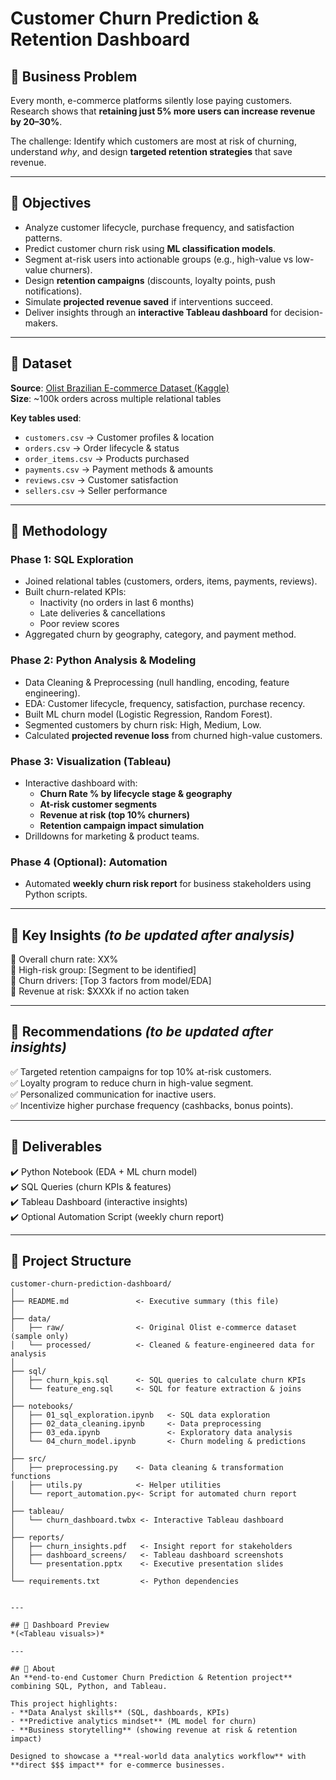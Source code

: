 # Customer Churn Prediction & Retention Dashboard  

## 🔹 Business Problem  
Every month, e-commerce platforms silently lose paying customers. Research shows that **retaining just 5% more users can increase revenue by 20–30%**.  

The challenge: Identify which customers are most at risk of churning, understand *why*, and design **targeted retention strategies** that save revenue.  

---

## 🔹 Objectives  
- Analyze customer lifecycle, purchase frequency, and satisfaction patterns.  
- Predict customer churn risk using **ML classification models**.  
- Segment at-risk users into actionable groups (e.g., high-value vs low-value churners).  
- Design **retention campaigns** (discounts, loyalty points, push notifications).  
- Simulate **projected revenue saved** if interventions succeed.  
- Deliver insights through an **interactive Tableau dashboard** for decision-makers.  

---

## 🔹 Dataset  
**Source**: [Olist Brazilian E-commerce Dataset (Kaggle)](https://www.kaggle.com/datasets/olistbr/brazilian-ecommerce)  
**Size**: ~100k orders across multiple relational tables  

**Key tables used**:  
- `customers.csv` → Customer profiles & location  
- `orders.csv` → Order lifecycle & status  
- `order_items.csv` → Products purchased  
- `payments.csv` → Payment methods & amounts  
- `reviews.csv` → Customer satisfaction  
- `sellers.csv` → Seller performance  

---

## 🔹 Methodology  

### Phase 1: SQL Exploration  
- Joined relational tables (customers, orders, items, payments, reviews).  
- Built churn-related KPIs:  
  - Inactivity (no orders in last 6 months)  
  - Late deliveries & cancellations  
  - Poor review scores  
- Aggregated churn by geography, category, and payment method.  

### Phase 2: Python Analysis & Modeling  
- Data Cleaning & Preprocessing (null handling, encoding, feature engineering).  
- EDA: Customer lifecycle, frequency, satisfaction, purchase recency.  
- Built ML churn model (Logistic Regression, Random Forest).  
- Segmented customers by churn risk: High, Medium, Low.  
- Calculated **projected revenue loss** from churned high-value customers.  

### Phase 3: Visualization (Tableau)  
- Interactive dashboard with:  
  - **Churn Rate % by lifecycle stage & geography**  
  - **At-risk customer segments**  
  - **Revenue at risk (top 10% churners)**  
  - **Retention campaign impact simulation**  
- Drilldowns for marketing & product teams.  

### Phase 4 (Optional): Automation  
- Automated **weekly churn risk report** for business stakeholders using Python scripts.  

---

## 🔹 Key Insights *(to be updated after analysis)*  
📌 Overall churn rate: XX%  
📌 High-risk group: [Segment to be identified]  
📌 Churn drivers: [Top 3 factors from model/EDA]  
📌 Revenue at risk: $XXXk if no action taken  

---

## 🔹 Recommendations *(to be updated after insights)*  
✅ Targeted retention campaigns for top 10% at-risk customers.  
✅ Loyalty program to reduce churn in high-value segment.  
✅ Personalized communication for inactive users.  
✅ Incentivize higher purchase frequency (cashbacks, bonus points).  

---

## 🔹 Deliverables  
✔️ Python Notebook (EDA + ML churn model)  
✔️ SQL Queries (churn KPIs & features)  
✔️ Tableau Dashboard (interactive insights)  
✔️ Optional Automation Script (weekly churn report)  

---

## 🔹 Project Structure  

```text
customer-churn-prediction-dashboard/
│
├── README.md               <- Executive summary (this file)
│
├── data/                   
│   ├── raw/                <- Original Olist e-commerce dataset (sample only)
│   └── processed/          <- Cleaned & feature-engineered data for analysis
│
├── sql/                    
│   ├── churn_kpis.sql      <- SQL queries to calculate churn KPIs
│   └── feature_eng.sql     <- SQL for feature extraction & joins
│
├── notebooks/              
│   ├── 01_sql_exploration.ipynb   <- SQL data exploration
│   ├── 02_data_cleaning.ipynb     <- Data preprocessing
│   ├── 03_eda.ipynb               <- Exploratory data analysis
│   └── 04_churn_model.ipynb       <- Churn modeling & predictions
│
├── src/                    
│   ├── preprocessing.py    <- Data cleaning & transformation functions
│   ├── utils.py            <- Helper utilities
│   └── report_automation.py<- Script for automated churn report
│
├── tableau/                
│   └── churn_dashboard.twbx <- Interactive Tableau dashboard
│
├── reports/                
│   ├── churn_insights.pdf   <- Insight report for stakeholders
│   ├── dashboard_screens/   <- Tableau dashboard screenshots
│   └── presentation.pptx    <- Executive presentation slides
│
└── requirements.txt         <- Python dependencies


---

## 🔹 Dashboard Preview  
*(<Tableau visuals>)*  

---

## 🔹 About  
An **end-to-end Customer Churn Prediction & Retention project** combining SQL, Python, and Tableau.  

This project highlights:  
- **Data Analyst skills** (SQL, dashboards, KPIs)  
- **Predictive analytics mindset** (ML model for churn)  
- **Business storytelling** (showing revenue at risk & retention impact)  

Designed to showcase a **real-world data analytics workflow** with **direct $$$ impact** for e-commerce businesses.  

